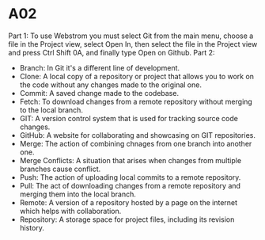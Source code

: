 # A02
Part 1:
 To use Webstrom you must select Git from the main menu, choose a file in the Project view, select Open In, then select the file in the Project view and press Ctrl Shift 0A, and finally type Open on Github.
Part 2:
 * Branch: In Git it's a different line of development.
 * Clone: A local copy of a repository or project that allows you to work on the code without any changes made to the original one.
 * Commit: A saved change made to the codebase.
 * Fetch: To download changes from a remote repository without merging to the local branch.
 * GIT: A version control system that is used for tracking source code changes.
 * GitHub: A website for collaborating and showcasing on GIT repositories.
 * Merge: The action of combining chnages from one branch into another one.
 * Merge Conflicts: A situation that arises when changes from multiple branches cause conflict.
 * Push: The action of uploading local commits to a remote repository.
 * Pull: The act of downloading changes from a remote repository and merging them into the local branch.
 * Remote: A version of a repository hosted by a page on the internet which helps with collaboration.
 * Repository: A storage space for project files, including its revision history.
